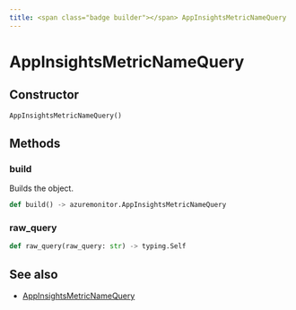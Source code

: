 ```yaml
---
title: <span class="badge builder"></span> AppInsightsMetricNameQuery
---
```

# <span class="badge builder"></span> AppInsightsMetricNameQuery

## Constructor

```python
AppInsightsMetricNameQuery()
```
## Methods

### <span class="badge object-method"></span> build

Builds the object.

```python
def build() -> azuremonitor.AppInsightsMetricNameQuery
```

### <span class="badge object-method"></span> raw_query

```python
def raw_query(raw_query: str) -> typing.Self
```

## See also

 * <span class="badge object-type-class"></span> [AppInsightsMetricNameQuery](./object-AppInsightsMetricNameQuery.md)
